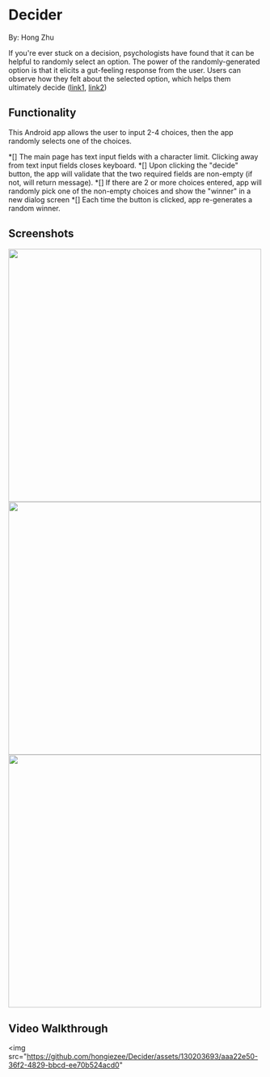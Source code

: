 # Decider
By: Hong Zhu

If you're ever stuck on a decision, psychologists have found that it can be helpful to randomly select an option. The power of the randomly-generated option is that it elicits a gut-feeling response from the user. Users can observe how they felt about the selected option, which helps them ultimately decide ([link1](https://www.sciencedirect.com/science/article/pii/S0001691822000269), [link2](https://kevineikenberry.com/personal-professional-development/need-to-make-a-decision-flip-a-coin/#:~:text=Here%20is%20that%20surprising%20approach,has%20been%20at%20work%20too))

## Functionality 
This Android app allows the user to input 2-4 choices, then the app randomly selects one of the choices.

*[] The main page has text input fields with a character limit. Clicking away from text input fields closes keyboard.
*[] Upon clicking the "decide" button, the app will validate that the two required fields are non-empty (if not, will return message).
*[] If there are 2 or more choices entered, app will randomly pick one of the non-empty choices and show the "winner" in a new dialog screen
*[] Each time the button is clicked, app re-generates a random winner.

## Screenshots
<img src="https://github.com/hongiezee/Decider/assets/130203693/3c22973d-52c5-4b0b-acb2-aa03516b816d" height="500">

<img src="https://github.com/hongiezee/Decider/assets/130203693/e347f315-b85b-42e2-bf73-dd5abee54e3b" height="500">

<img src="https://github.com/hongiezee/Decider/assets/130203693/e3365a39-4f52-47b4-8621-de1873b1a64b" height="500">

## Video Walkthrough

<img src="https://github.com/hongiezee/Decider/assets/130203693/aaa22e50-36f2-4829-bbcd-ee70b524acd0"

